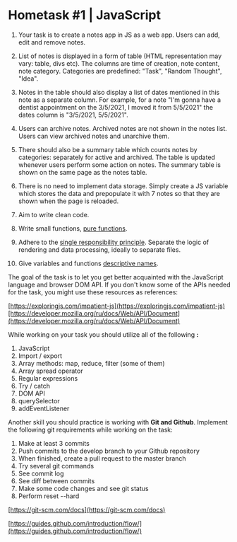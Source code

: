 # Hometask #1 | JavaScript

1. Your task is to create a notes app in JS as a web app. Users can add, edit and remove notes.
2. List of notes is displayed in a form of table (HTML representation may vary: table, divs etc). The columns are time of creation, note content, note category. Categories are predefined: &quot;Task&quot;, &quot;Random Thought&quot;, &quot;Idea&quot;.
3. Notes in the table should also display a list of dates mentioned in this note as a separate column. For example, for a note &quot;I&#39;m gonna have a dentist appointment on the 3/5/2021, I moved it from 5/5/2021&quot; the dates column is &quot;3/5/2021, 5/5/2021&quot;.
4. Users can archive notes. Archived notes are not shown in the notes list. Users can view archived notes and unarchive them.
5. There should also be a summary table which counts notes by categories: separately for active and archived. The table is updated whenever users perform some action on notes. The summary table is shown on the same page as the notes table.
6. There is no need to implement data storage. Simply create a JS variable which stores the data and prepopulate it with 7 notes so that they are shown when the page is reloaded.

1. Aim to write clean code.
  1. Write small functions, [pure functions](https://medium.com/javascript-scene/master-the-javascript-interview-what-is-a-pure-function-d1c076bec976).
  2. Adhere to the [single responsibility principle](https://dev-gang.ru/article/solid-%C2%ABs%C2%BB-princip-edinstvennoi-objazannosti-lblgrj8yjb/). Separate the logic of rendering and data processing, ideally to separate files.
  3. Give variables and functions [descriptive names](https://github.com/airbnb/javascript#naming-conventions).

The goal of the task is to let you get better acquainted with the JavaScript language and browser DOM API. If you don&#39;t know some of the APIs needed for the task, you might use these resources as references:

[https://exploringjs.com/impatient-js](https://exploringjs.com/impatient-js)[https://developer.mozilla.org/ru/docs/Web/API/Document](https://developer.mozilla.org/ru/docs/Web/API/Document)

While working on your task you should utilize all of the following **:**

1. JavaScript
  1. Import / export
  2. Array methods: map, reduce, filter (some of them)
  3. Array spread operator
  4. Regular expressions
  5. Try / catch
2. DOM API
  1. querySelector
  2. addEventListener

Another skill you should practice is working with **Git and Github**. Implement the following git requirements while working on the task:

1. Make at least 3 commits
2. Push commits to the develop branch to your Github repository
3. When finished, create a pull request to the master branch
4. Try several git commands
  1. See commit log
  2. See diff between commits
  3. Make some code changes and see git status
  4. Perform reset --hard

[https://git-scm.com/docs](https://git-scm.com/docs)

[https://guides.github.com/introduction/flow/](https://guides.github.com/introduction/flow/)
